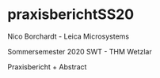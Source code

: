 # praxisberichtSS20

Nico Borchardt - Leica Microsystems

Sommersemester 2020
SWT - THM Wetzlar

Praxisbericht + Abstract 
